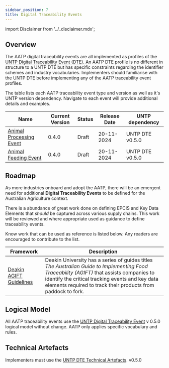 ```yaml
---
sidebar_position: 7
title: Digital Traceability Events
---
```


import Disclaimer from '../\_disclaimer.mdx';

<Disclaimer />


## Overview

The AATP digital traceability events are all implemented as profiles of the [UNTP Digital Traceability Event (DTE)](https://uncefact.github.io/spec-untp/docs/specification/DigitalTraceabilityEvents). An AATP DTE profile is no different in structure to a UNTP DTE but has specific constraints regarding the identifier schemes and industry vocabularies. Implementers should familiarise with the UNTP DTE before implementing any of the AATP traceability event profiles.

The table lists each AATP traceability event type and version as well as it's UNTP version dependency. Navigate to each event will provide additional details and examples.

| Name                                                             | Current Version | Status | Release Date | UNTP dependency |
| ---------------------------------------------------------------- | --------------- | ------ | ------------ | --------------- |
| [Animal Processing Event](/docs/livestock/AnimalProcessingEvent) | 0.4.0           | Draft  | 20-11-2024   | UNTP DTE v0.5.0 |
| [Animal Feeding Event](/docs/livestock/AnimalFeedingEvent)       | 0.4.0           | Draft  | 20-11-2024   | UNTP DTE v0.5.0 |

## Roadmap

As more industries onboard and adopt the AATP, there will be an emergent need for additional **Digital Traceability Events** to be defined for the Australian Agriculture context. 

There is a abundance of great work done on defining EPCIS and Key Data Elements that *should* be captured across various supply chains. This work will be reviewed and where appropriate used as guidance to define traceability events. 

Know work that can be used as reference is listed below. Any readers are encouraged to contribute to the list.

| Framework                                                                     | Description                                                                                                                                                                                                                                                   |
| ----------------------------------------------------------------------------- | ------------------------------------------------------------------------------------------------------------------------------------------------------------------------------------------------------------------------------------------------------------- |
| [Deakin AGIFT Guidelines](https://foodtraceability.deakin.edu.au/the-guides/) | Deakin University has a series of guides titles *The Australian Guide to Implementing Food Traceability (AGIFT)* that assists companies to identify the critical tracking events and key data elements required to track their products from paddock to fork. |

## Logical Model

All AATP traceability events use the [UNTP Digital Traceability Event](https://uncefact.github.io/spec-untp/docs/specification/DigitalTraceabilityEvent) v 0.5.0 logical model without change. AATP only applies specific vocabulary and rules.

## Technical Artefacts

Implementers must use the [UNTP DTE Technical Artefacts](https://test.uncefact.org/vocabulary/untp/dte/0/about).  v0.5.0

